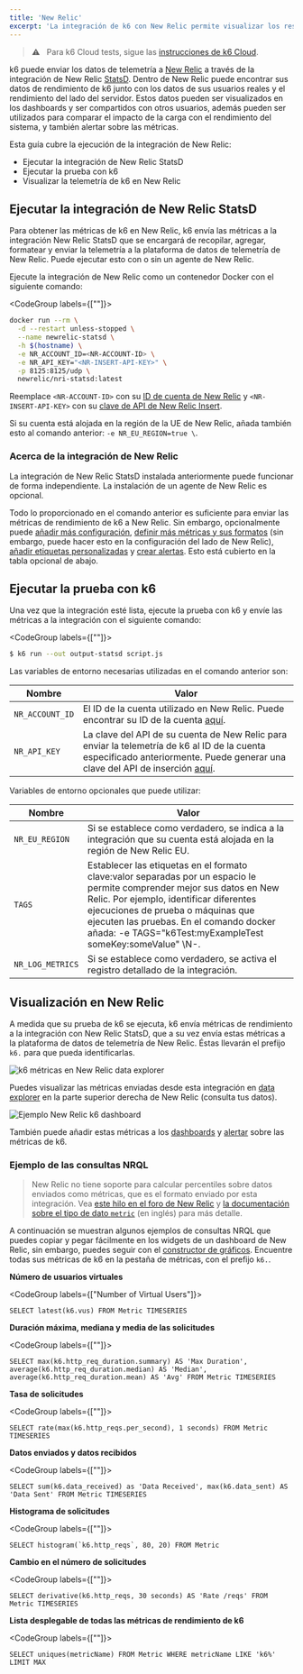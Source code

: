 ```yaml
---
title: 'New Relic'
excerpt: 'La integración de k6 con New Relic permite visualizar los resultados de tests de pruebas de k6 en NewRelic y correlacionarlos con las otras métricas almacenadas en tu New Relic.'
---
```


> ⚠️ &nbsp; Para k6 Cloud tests, sigue las [instrucciones de k6 Cloud](/cloud/integrations/cloud-apm/new-relic).

k6 puede enviar los datos de telemetría a [New Relic](https://newrelic.com/) a través de la integración de New Relic [StatsD](https://docs.newrelic.com/docs/integrations/host-integrations/host-integrations-list/statsd-monitoring-integration-version-2). Dentro de New Relic puede encontrar sus datos de rendimiento de k6 junto con los datos de sus usuarios reales y el rendimiento del lado del servidor. Estos datos pueden ser visualizados en los dashboards y ser compartidos con otros usuarios, además pueden ser utilizados para comparar el impacto de la carga con el rendimiento del sistema, y también alertar sobre las métricas.

Esta guía cubre la ejecución de la integración de New Relic:

- Ejecutar la integración de New Relic StatsD
- Ejecutar la prueba con k6
- Visualizar la telemetría de k6 en New Relic

## Ejecutar la integración de New Relic StatsD

Para obtener las métricas de k6 en New Relic, k6 envía las métricas a la integración New Relic StatsD que se encargará de recopilar, agregar, formatear y enviar la telemetría a la plataforma de datos de telemetría de New Relic. Puede ejecutar esto con o sin un agente de New Relic.

Ejecute la integración de New Relic como un contenedor Docker con el siguiente comando:


<CodeGroup labels={[""]}>

```bash
docker run --rm \
  -d --restart unless-stopped \
  --name newrelic-statsd \
  -h $(hostname) \
  -e NR_ACCOUNT_ID=<NR-ACCOUNT-ID> \
  -e NR_API_KEY="<NR-INSERT-API-KEY>" \
  -p 8125:8125/udp \
  newrelic/nri-statsd:latest
```

</CodeGroup>

Reemplace `<NR-ACCOUNT-ID>` con su [ID de cuenta de New Relic](https://docs.newrelic.com/docs/accounts/accounts-billing/account-setup/account-id#:~:text=If%20you%20have%20a%20single,account%20ID%20is%20displayed%20there.) y `<NR-INSERT-API-KEY>` con su [clave de API de New Relic Insert](https://docs.newrelic.com/docs/insights/insights-data-sources/custom-data/introduction-event-api#register).

Si su cuenta está alojada en la región de la UE de New Relic, añada también esto al comando anterior: `-e NR_EU_REGION=true \`.

### Acerca de la integración de New Relic

La integración de New Relic StatsD instalada anteriormente puede funcionar de forma independiente. La instalación de un agente de New Relic es opcional.

Todo lo proporcionado en el comando anterior es suficiente para enviar las métricas de rendimiento de k6 a New Relic. Sin embargo, opcionalmente puede [añadir más configuración](https://docs.newrelic.com/docs/integrations/host-integrations/host-integrations-list/statsd-monitoring-integration-version-2#configure), [definir más métricas y sus formatos](https://docs.newrelic.com/docs/integrations/host-integrations/host-integrations-list/statsd-monitoring-integration-version-2#metric-format) (sin embargo, puede hacer esto en la configuración del lado de New Relic), [añadir etiquetas personalizadas](https://docs.newrelic.com/docs/integrations/host-integrations/host-integrations-list/statsd-monitoring-integration-version-2#add-tags) y [crear alertas](https://docs.newrelic.com/docs/integrations/host-integrations/host-integrations-list/statsd-monitoring-integration-version-2#alerts). Esto está cubierto en la tabla opcional de abajo.

## Ejecutar la prueba con k6

Una vez que la integración esté lista, ejecute la prueba con k6 y envíe las métricas a la integración con el siguiente comando:

<CodeGroup labels={[""]}>

```bash
$ k6 run --out output-statsd script.js
```

</CodeGroup>

Las variables de entorno necesarias utilizadas en el comando anterior son:

| Nombre            | Valor                                                                                                                                                                                                                                                       |
| --------------- | ----------------------------------------------------------------------------------------------------------------------------------------------------------------------------------------------------------------------------------------------------------- |
| `NR_ACCOUNT_ID` | El ID de la cuenta utilizado en New Relic. Puede encontrar su ID de la cuenta [aquí](https://docs.newrelic.com/docs/accounts/accounts-billing/account-setup/account-id#:~:text=If%20you%20have%20a%20single,account%20ID%20is%20displayed%20there.).                        |
| `NR_API_KEY`    | La clave del API de su cuenta de New Relic para enviar la telemetría de k6 al ID de la cuenta especificado anteriormente. Puede generar una clave del API de inserción [aquí](https://docs.newrelic.com/docs/insights/insights-data-sources/custom-data/introduction-event-api#register). |

Variables de entorno opcionales que puede utilizar:

| Nombre             | Valor                                                                                                                                                                                                                                                                 |
| ---------------- | --------------------------------------------------------------------------------------------------------------------------------------------------------------------------------------------------------------------------------------------------------------------- |
| `NR_EU_REGION`   | Si se establece como verdadero, se indica a la integración que su cuenta está alojada en la región de New Relic EU.       |
| `TAGS`           | Establecer las etiquetas en el formato clave:valor separadas por un espacio le permite comprender mejor sus datos en New Relic. Por ejemplo, identificar diferentes ejecuciones de prueba o máquinas que ejecuten las pruebas. En el comando docker añada: -e TAGS="k6Test:myExampleTest someKey:someValue" \N-. |
| `NR_LOG_METRICS` | Si se establece como verdadero, se activa el registro detallado de la integración.                                        |

## Visualización en New Relic

A medida que su prueba de k6 se ejecuta, k6 envía métricas de rendimiento a la integración con New Relic StatsD, que a su vez envía estas métricas a la plataforma de datos de telemetría de New Relic. Éstas llevarán el prefijo `k6.` para que pueda identificarlas.

![k6 métricas en New Relic data explorer](images/NewRelic/new-relic-data-explorer.png)

Puedes visualizar las métricas enviadas desde esta integración en [data explorer](https://docs.newrelic.com/docs/insights/use-insights-ui/explore-data/metric-explorer-search-chart-metrics-sent-new-relic-agents) en la parte superior derecha de New Relic (consulta tus datos).


![Ejemplo New Relic k6 dashboard](images/NewRelic/new-relic-dashboard.png)

También puede añadir estas métricas a los [dashboards](https://docs.newrelic.com/docs/query-your-data/explore-query-data/dashboards/introduction-new-relic-one-dashboards) y [alertar](https://docs.newrelic.com/docs/alerts-applied-intelligence/new-relic-alerts/alert-conditions/create-nrql-alert-conditions) sobre las métricas de k6.

### Ejemplo de las consultas NRQL

<Blockquote mod="note" title="">

New Relic no tiene soporte para calcular percentiles sobre datos enviados como métricas, que es el formato enviado por esta integración. Vea [este hilo en el foro de New Relic](https://discuss.newrelic.com/t/percentiles-of-values-from-metrics-api-with-nrql-not-working/95832) y [la documentación sobre el tipo de dato `metric`](https://docs.newrelic.com/docs/data-apis/understand-data/metric-data/query-metric-data-type/) (en inglés) para más detalle.

</Blockquote>

A continuación se muestran algunos ejemplos de consultas NRQL que puedes copiar y pegar fácilmente en los widgets de un dashboard de New Relic, sin embargo, puedes seguir con el [constructor de gráficos](https://docs.newrelic.com/docs/query-your-data/explore-query-data/query-builder/introduction-query-builder). Encuentre todas sus métricas de k6 en la pestaña de métricas, con el prefijo `k6.`.


**Número de usuarios virtuales**

<CodeGroup labels={["Number of Virtual Users"]}>

```plain
SELECT latest(k6.vus) FROM Metric TIMESERIES
```

</CodeGroup>

**Duración máxima, mediana y media de las solicitudes**

<CodeGroup labels={[""]}>

```plain
SELECT max(k6.http_req_duration.summary) AS 'Max Duration', average(k6.http_req_duration.median) AS 'Median', average(k6.http_req_duration.mean) AS 'Avg' FROM Metric TIMESERIES
```

</CodeGroup>

**Tasa de solicitudes**

<CodeGroup labels={[""]}>

```plain
SELECT rate(max(k6.http_reqs.per_second), 1 seconds) FROM Metric TIMESERIES
```

</CodeGroup>

**Datos enviados y datos recibidos**

<CodeGroup labels={[""]}>

```plain
SELECT sum(k6.data_received) as 'Data Received', max(k6.data_sent) AS 'Data Sent' FROM Metric TIMESERIES
```

</CodeGroup>

**Histograma de solicitudes**

<CodeGroup labels={[""]}>

```plain
SELECT histogram(`k6.http_reqs`, 80, 20) FROM Metric
```

</CodeGroup>

**Cambio en el número de solicitudes**

<CodeGroup labels={[""]}>

```plain
SELECT derivative(k6.http_reqs, 30 seconds) AS 'Rate /reqs' FROM Metric TIMESERIES
```

</CodeGroup>

**Lista desplegable de todas las métricas de rendimiento de k6**

<CodeGroup labels={[""]}>

```plain
SELECT uniques(metricName) FROM Metric WHERE metricName LIKE 'k6%' LIMIT MAX
```

</CodeGroup>
